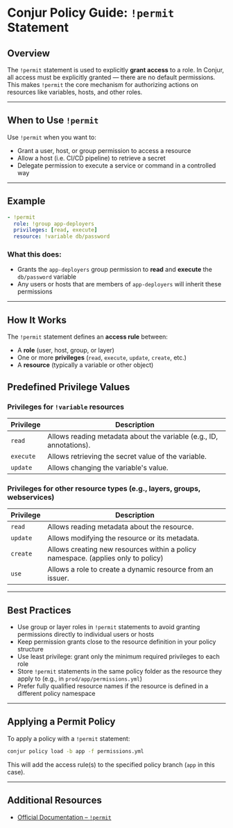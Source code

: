 # Conjur Policy Guide: `!permit` Statement

## Overview

The `!permit` statement is used to explicitly **grant access** to a role. In Conjur, all access must be explicitly granted — there are no default permissions. This makes `!permit` the core mechanism for authorizing actions on resources like variables, hosts, and other roles.

---

## When to Use `!permit`

Use `!permit` when you want to:

- Grant a user, host, or group permission to access a resource
- Allow a host (i.e. CI/CD pipeline) to retrieve a secret
- Delegate permission to execute a service or command in a controlled way

---

## Example

```yaml
- !permit
  role: !group app-deployers
  privileges: [read, execute]
  resource: !variable db/password
```

### What this does:

- Grants the `app-deployers` group permission to **read** and **execute** the `db/password` variable
- Any users or hosts that are members of `app-deployers` will inherit these permissions

---

## How It Works

The `!permit` statement defines an **access rule** between:

- A **role** (user, host, group, or layer)
- One or more **privileges** (`read`, `execute`, `update`, `create`, etc.)
- A **resource** (typically a variable or other object)

## Predefined Privilege Values

### Privileges for `!variable` resources

| Privilege  | Description                                                                 |
|------------|-----------------------------------------------------------------------------|
| `read`     | Allows reading metadata about the variable (e.g., ID, annotations).         |
| `execute`  | Allows retrieving the secret value of the variable.                         |
| `update`   | Allows changing the variable's value.                                       |

### Privileges for other resource types (e.g., layers, groups, webservices)

| Privilege  | Description                                                                       |
|------------|-----------------------------------------------------------------------------------|
| `read`     | Allows reading metadata about the resource.                                       |
| `update`   | Allows modifying the resource or its metadata.                                    |
| `create`   | Allows creating new resources within a policy namespace. (applies only to policy) |
| `use`      | Allows a role to create a dynamic resource from an issuer.                        |

---

## Best Practices

- Use group or layer roles in `!permit` statements to avoid granting permissions directly to individual users or hosts
- Keep permission grants close to the resource definition in your policy structure
- Use least privilege: grant only the minimum required privileges to each role
- Store `!permit` statements in the same policy folder as the resource they apply to (e.g., in `prod/app/permissions.yml`)
- Prefer fully qualified resource names if the resource is defined in a different policy namespace

---

## Applying a Permit Policy

To apply a policy with a `!permit` statement:

```bash
conjur policy load -b app -f permissions.yml
```

This will add the access rule(s) to the specified policy branch (`app` in this case).

---

## Additional Resources

- [Official Documentation – `!permit`](https://docs.cyberark.com/conjur-cloud/latest/en/content/operations/policy/statement-ref-permit.htm)
